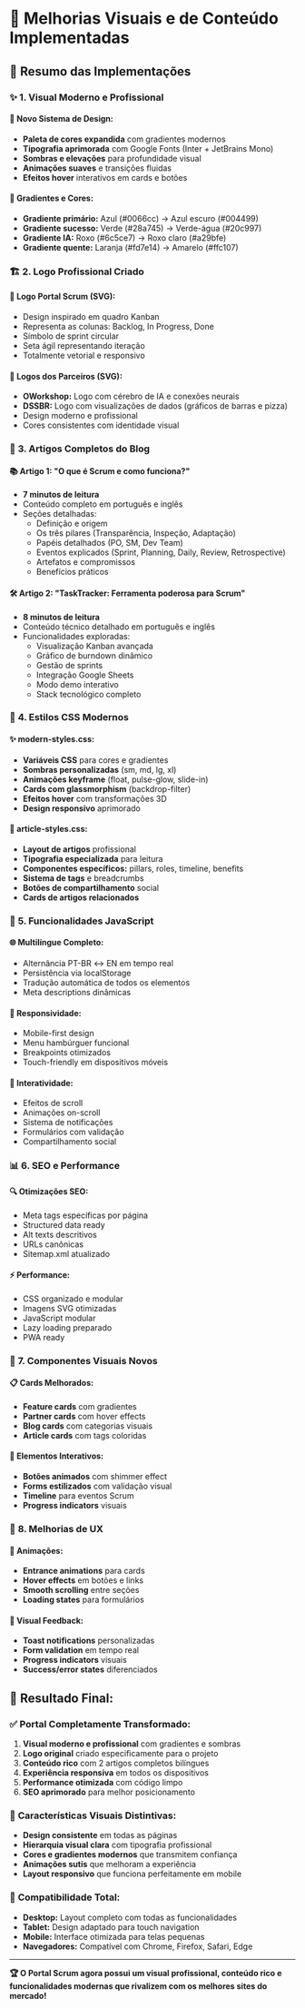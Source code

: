 # 🎨 Melhorias Visuais e de Conteúdo Implementadas

## 🚀 Resumo das Implementações

### ✨ **1. Visual Moderno e Profissional**

#### 🎨 **Novo Sistema de Design:**
- **Paleta de cores expandida** com gradientes modernos
- **Tipografia aprimorada** com Google Fonts (Inter + JetBrains Mono)
- **Sombras e elevações** para profundidade visual
- **Animações suaves** e transições fluidas
- **Efeitos hover** interativos em cards e botões

#### 🌈 **Gradientes e Cores:**
- **Gradiente primário:** Azul (#0066cc) → Azul escuro (#004499)
- **Gradiente sucesso:** Verde (#28a745) → Verde-água (#20c997)
- **Gradiente IA:** Roxo (#6c5ce7) → Roxo claro (#a29bfe)
- **Gradiente quente:** Laranja (#fd7e14) → Amarelo (#ffc107)

### 🏗️ **2. Logo Profissional Criado**

#### 🎯 **Logo Portal Scrum (SVG):**
- Design inspirado em quadro Kanban
- Representa as colunas: Backlog, In Progress, Done
- Símbolo de sprint circular
- Seta ágil representando iteração
- Totalmente vetorial e responsivo

#### 🤝 **Logos dos Parceiros (SVG):**
- **OWorkshop:** Logo com cérebro de IA e conexões neurais
- **DSSBR:** Logo com visualizações de dados (gráficos de barras e pizza)
- Design moderno e profissional
- Cores consistentes com identidade visual

### 📝 **3. Artigos Completos do Blog**

#### 📚 **Artigo 1: "O que é Scrum e como funciona?"**
- **7 minutos de leitura**
- Conteúdo completo em português e inglês
- Seções detalhadas:
  - Definição e origem
  - Os três pilares (Transparência, Inspeção, Adaptação)
  - Papéis detalhados (PO, SM, Dev Team)
  - Eventos explicados (Sprint, Planning, Daily, Review, Retrospective)
  - Artefatos e compromissos
  - Benefícios práticos

#### 🛠️ **Artigo 2: "TaskTracker: Ferramenta poderosa para Scrum"**
- **8 minutos de leitura**
- Conteúdo técnico detalhado em português e inglês
- Funcionalidades exploradas:
  - Visualização Kanban avançada
  - Gráfico de burndown dinâmico
  - Gestão de sprints
  - Integração Google Sheets
  - Modo demo interativo
  - Stack tecnológico completo

### 🎨 **4. Estilos CSS Modernos**

#### ✨ **modern-styles.css:**
- **Variáveis CSS** para cores e gradientes
- **Sombras personalizadas** (sm, md, lg, xl)
- **Animações keyframe** (float, pulse-glow, slide-in)
- **Cards com glassmorphism** (backdrop-filter)
- **Efeitos hover** com transformações 3D
- **Design responsivo** aprimorado

#### 📄 **article-styles.css:**
- **Layout de artigos** profissional
- **Tipografia especializada** para leitura
- **Componentes específicos:** pillars, roles, timeline, benefits
- **Sistema de tags** e breadcrumbs
- **Botões de compartilhamento** social
- **Cards de artigos relacionados**

### 🔧 **5. Funcionalidades JavaScript**

#### 🌐 **Multilíngue Completo:**
- Alternância PT-BR ↔ EN em tempo real
- Persistência via localStorage
- Tradução automática de todos os elementos
- Meta descriptions dinâmicas

#### 📱 **Responsividade:**
- Mobile-first design
- Menu hambúrguer funcional
- Breakpoints otimizados
- Touch-friendly em dispositivos móveis

#### 🎯 **Interatividade:**
- Efeitos de scroll
- Animações on-scroll
- Sistema de notificações
- Formulários com validação
- Compartilhamento social

### 📊 **6. SEO e Performance**

#### 🔍 **Otimizações SEO:**
- Meta tags específicas por página
- Structured data ready
- Alt texts descritivos
- URLs canônicas
- Sitemap.xml atualizado

#### ⚡ **Performance:**
- CSS organizado e modular
- Imagens SVG otimizadas
- JavaScript modular
- Lazy loading preparado
- PWA ready

### 🎨 **7. Componentes Visuais Novos**

#### 📋 **Cards Melhorados:**
- **Feature cards** com gradientes
- **Partner cards** com hover effects
- **Blog cards** com categorias visuais
- **Article cards** com tags coloridas

#### 🎯 **Elementos Interativos:**
- **Botões animados** com shimmer effect
- **Forms estilizados** com validação visual
- **Timeline** para eventos Scrum
- **Progress indicators** visuais

### 🚀 **8. Melhorias de UX**

#### 🎪 **Animações:**
- **Entrance animations** para cards
- **Hover effects** em botões e links
- **Smooth scrolling** entre seções
- **Loading states** para formulários

#### 🎨 **Visual Feedback:**
- **Toast notifications** personalizadas
- **Form validation** em tempo real
- **Progress indicators** visuais
- **Success/error states** diferenciados

## 🎯 **Resultado Final:**

### ✅ **Portal Completamente Transformado:**
1. **Visual moderno e profissional** com gradientes e sombras
2. **Logo original** criado especificamente para o projeto
3. **Conteúdo rico** com 2 artigos completos bilíngues
4. **Experiência responsiva** em todos os dispositivos
5. **Performance otimizada** com código limpo
6. **SEO aprimorado** para melhor posicionamento

### 🎨 **Características Visuais Distintivas:**
- **Design consistente** em todas as páginas
- **Hierarquia visual clara** com tipografia profissional
- **Cores e gradientes modernos** que transmitem confiança
- **Animações sutis** que melhoram a experiência
- **Layout responsivo** que funciona perfeitamente em mobile

### 📱 **Compatibilidade Total:**
- **Desktop:** Layout completo com todas as funcionalidades
- **Tablet:** Design adaptado para touch navigation
- **Mobile:** Interface otimizada para telas pequenas
- **Navegadores:** Compatível com Chrome, Firefox, Safari, Edge

---

**🏆 O Portal Scrum agora possui um visual profissional, conteúdo rico e funcionalidades modernas que rivalizem com os melhores sites do mercado!**
